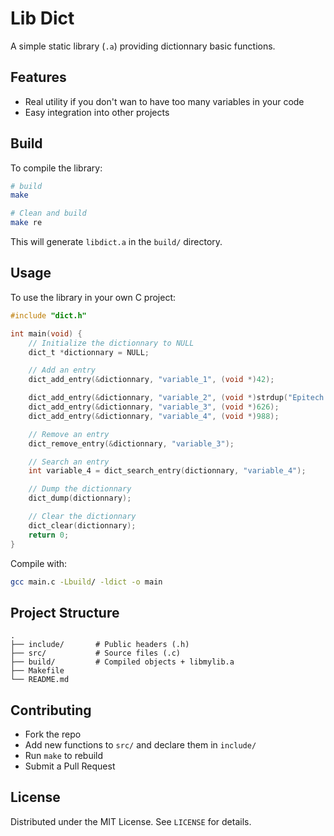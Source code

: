 # Lib Dict

A simple static library (`.a`) providing dictionnary basic functions.

## Features

* Real utility if you don't wan to have too many variables in your code
* Easy integration into other projects

## Build

To compile the library:

```bash
# build
make

# Clean and build
make re
```

This will generate `libdict.a` in the `build/` directory.

## Usage

To use the library in your own C project:

```c
#include "dict.h"

int main(void) {
    // Initialize the dictionnary to NULL
    dict_t *dictionnary = NULL;

    // Add an entry
    dict_add_entry(&dictionnary, "variable_1", (void *)42);

    dict_add_entry(&dictionnary, "variable_2", (void *)strdup("Epitech > 42"));
    dict_add_entry(&dictionnary, "variable_3", (void *)626);
    dict_add_entry(&dictionnary, "variable_4", (void *)988);

    // Remove an entry
    dict_remove_entry(&dictionnary, "variable_3");

    // Search an entry
    int variable_4 = dict_search_entry(dictionnary, "variable_4");

    // Dump the dictionnary
    dict_dump(dictionnary);

    // Clear the dictionnary
    dict_clear(dictionnary);
    return 0;
}
```

Compile with:

```bash
gcc main.c -Lbuild/ -ldict -o main
```

## Project Structure

```
.
├── include/       # Public headers (.h)
├── src/           # Source files (.c)
├── build/         # Compiled objects + libmylib.a
├── Makefile
└── README.md
```

## Contributing

* Fork the repo
* Add new functions to `src/` and declare them in `include/`
* Run `make` to rebuild
* Submit a Pull Request

## License

Distributed under the MIT License. See `LICENSE` for details.

